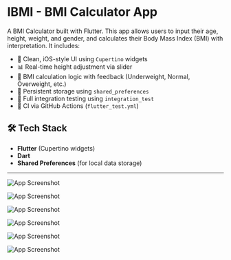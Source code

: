 # IBMI - BMI Calculator App

A BMI Calculator built with Flutter. This app allows users to input their age, height, weight, and gender, and calculates their Body Mass Index (BMI) with interpretation. It includes:

- 🎯 Clean, iOS-style UI using `Cupertino` widgets
- 📊 Real-time height adjustment via slider
- 🧠 BMI calculation logic with feedback (Underweight, Normal, Overweight, etc.)
- 💾 Persistent storage using `shared_preferences`
- 🧪 Full integration testing using `integration_test`
- 🚀 CI via GitHub Actions (`flutter_test.yml`)


## 🛠️ Tech Stack

- **Flutter** (Cupertino widgets)
- **Dart**
- **Shared Preferences** (for local data storage)

---
![App Screenshot](assets/2740b01d-b058-4c49-819c-2659c17f8d6d.png)

![App Screenshot](assets/1751118543487.jpg)

![App Screenshot](assets/1751118543490.jpg)

![App Screenshot](assets/1751118543493.jpg)

![App Screenshot](assets/1751118543490.png)

![App Screenshot](assets/1751118543493.png)


